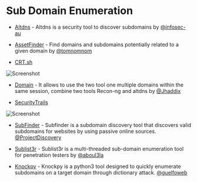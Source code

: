 # Sub Domain Enumeration

- [Altdns](https://github.com/infosec-au/altdns) - Altdns is a security tool to discover subdomains by [@infosec-au](https://github.com/infosec-au)

- [AssetFinder](https://github.com/tomnomnom/assetfinder) -  Find domains and subdomains potentially related to a given domain by [@tomnomnom](https://github.com/tomnomnom)

- [CRT.sh](https://crt.sh/)

![Screenshot](/Assets/crt.sh.png)

- [Domain](https://github.com/jhaddix/domain) - It allows to use the two tool one multiple domains within the same session, combine two tools Recon-ng and altdns by [@Jhaddix](https://github.com/jhaddix)

- [SecurityTrails](https://securitytrails.com/)

![Screenshot](/Assets/securitytrails.png)

- [SubFinder](https://github.com/projectdiscovery/subfinder) -  Subfinder is a subdomain discovery tool that discovers valid subdomains for websites by using passive online sources.
[@ProjectDiscovery](https://github.com/projectdiscovery)

- [Sublist3r](https://github.com/aboul3la/Sublist3r) -  Sublist3r is a multi-threaded sub-domain enumeration tool for penetration testers by [@aboul3la](https://github.com/aboul3la)
- [Knockpy](https://github.com/guelfoweb/knock) - Knockpy is a python3 tool designed to quickly enumerate subdomains on a target domain through dictionary attack. [@guelfoweb](https://github.com/guelfoweb)
